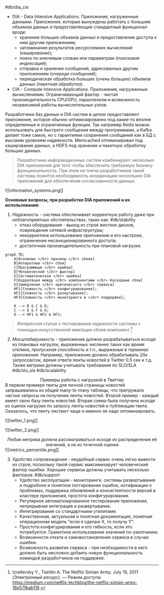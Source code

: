 #db/dia_cia
* DIA - Data Intensive Applications. Приложения, нагруженные данными. Приложения, которые вынуждены работать с большим объемом данных и предоставляющие стандартный функционал вроде:
	* хранение больших объемов данных и предоставление доступа к ним другим приложениям;
	* запоминание результатов ресурсоемких вычислений (*кэширование*);
	* поиск по ключевым словам или параметрам (*поисковая индексация*);
	* отправка и хранение сообщений, адресованных другим приложениям (*очереди сообщений*);
	* периодическая обработка больших (очень больших) объемов данных (*пакетная обработка*).
* CIA - Compute Intensive Applications. Приложения, нагруженные вычислениями. Ограничивающий фактор - чистая производительность CPU/GPU, параллелизм и возможность независимой работы вычислительных узлов.

Разработчики баз данных и DIA систем в целом предоставляют приложение, которое обычно оптимизированно под какие-то вполне определенные и ограниченные функции. Так например Redis можно использовать для быстрого сообщения между программами, а Kafka делает тоже самое, но с гарантиями сохранения сообщений как в БД с высоким уровноем надежности. Memcached оптимизирован под кэширование данных, а HDFS под хранение и пакетную обработку больших данных. 

> Разработчики *информационных систем* комбинируют несколько DIA приложений для того чтобы обеспечить требуемую бизнесу функциональность. При этом на плечи разработчиков такой системы ложится необходимость координации нескольких DIA приложений для обеспечения согласованности данных.

![[information_systems.png]]

**Основные вопросы, при разработке DIA приложений и их использования**:
1. *Надежность* - система обеспечивает корректную работу даже при неблагоприятных обстоятельствах, таких как: #db/stability
	* отказ оборудования - выход из строя жестких дисков, повреждение сетевой инфраструктуры; 
	* некорректное использование приложения и его настроек, ограничение несанкционированного доступа;
	* достаточная производительность при плановой нагрузке.

```mermaid
graph TD;
	A[Основные </br> причины </br> сбоев]
	B[Аппаратные </br> сбои]
	C[Программные </br> ошибки]
	D[Человеческий </br> фактор]
	E[Систематическая </br> ошибка]
	F[Корреляция между </br> компонентами </br> Каскадные сбои]
	G[Замедление </br> критического </br> сервиса]
	HF1[Сложность </br> конфигурирования];
	HF2[Сложность </br> разертывания];
	HF3[Сложность </br> мониторинга и </br> поддержки];
	
	A --> B & C & D;
	C --> E & F & G;
	D --> HF1 & HF2 & HF3;
```

> Интересная статья о тестировании надежности системы с помощью искуcственной имитации сбоев компонент [^1]

2. *Масштабируемость* - приложение должно разрабатываться исходя из плановых нагрузок, выраженных численно таких как *время отклика*, *пропускная способность* и т.п., выраженые в *терминах приложения*. Например, приложение должно обрабатывать 20к запросов/сек, время ответа ленты новостей в Twitter 0.5 сек и т.д. Также метрики должны учитывать требования по SLO/SLA #db/slo_sla #db/scalability

<center>Примеры работы с нагрузкой в Твиттер </center>
В первом примере твиты для личной страницы новостей запрашивались из общей many-to-many таблицы, что прегружало частые запросы на получение ленты новостей. Второй пример - каждый имеет свою базу ленты новостей. Вторая схема была получена исходя из оценок нагрузки по запросу ленты новостей и публикации твита. Оказалось, что ленту листают чаще и именно ее надо оптимизировать. 

![[twitter_1.png]]

![[twitter_2.png]]

<center>Любая метрика должна рассматриваться исходя из распределения её значений, а не из точечной оценки</center>
![[metrics_percentile.png]]

3. *Удобство сопровождения* - неудобный сервис очень легко вывести из строя, поскольку такой сервис максимизирует человеческий фактор ошибки. Хорошие сервисы должны учитывать несколько факторов: #db/support
	* Удобство эксплуатации - мониторинги, системы развертывания и подробное и понятное логгирование ошибок, нотификации о проблемах, поддержка обновлений и консистентности версий в кластере приложения, простота конфигурирования.
	* Регулярное автоматизированное тестирование приложения, непрерывная интеграция и развертывание.
	* Интегрирование со стандартными утилитами.
	* Качественная, актуальная и понятная документация, понятная операционная модель "если я сделаю X, то получу Y".
	* Простота конфигурирования и его гибкость, если это потребуется. Грамотное использование значений по-умолчанию.
	* Возможности отката и самовостановления сервиса в случае ошибки.
	* Возможность развития сервиса - при необходимости в него должно быть несложно добаить новую функциональность командой разработчиков на поддержке.


[^1]: Izrailevsky Y., Tseitlin A. The Netflix Simian Army. July 19, 2011 (Электронный ресурс). — Режим доступа: https://medium.com/netflix-techblog/the-netflix-simian-army-16e57fbab116.